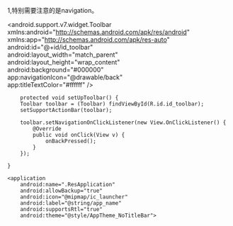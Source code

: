 1,特别需要注意的是navigation。   


<android.support.v7.widget.Toolbar xmlns:android="http://schemas.android.com/apk/res/android"     
    xmlns:app="http://schemas.android.com/apk/res-auto"     
    android:id="@+id/id_toolbar"     
    android:layout_width="match_parent"     
    android:layout_height="wrap_content"     
    android:background="#000000"      
    app:navigationIcon="@drawable/back"     
    app:titleTextColor="#ffffff" />     
    
    
        protected void setUpToolbar() {
        Toolbar toolbar = (Toolbar) findViewById(R.id.id_toolbar);
        setSupportActionBar(toolbar);

        toolbar.setNavigationOnClickListener(new View.OnClickListener() {
            @Override
            public void onClick(View v) {
                onBackPressed();
            }
        });

    }
    
    <application     
        android:name=".ResApplication"     
        android:allowBackup="true"     
        android:icon="@mipmap/ic_launcher"     
        android:label="@string/app_name"     
        android:supportsRtl="true"     
        android:theme="@style/AppTheme_NoTitleBar">     
